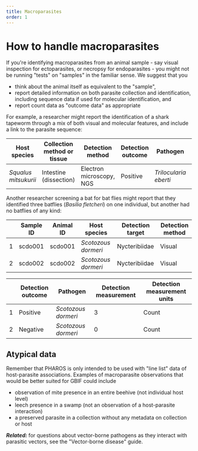 ```yaml
---
title: Macroparasites
order: 1
---
```


# How to handle macroparasites 

If you're identifying macroparasites from an animal sample - say visual inspection for ectoparasites, or necropsy for endoparasites - you might not be running "tests" on "samples" in the familiar sense. We suggest that you 
- think about the animal itself as equivalent to the "sample", 
- report detailed information on both parasite collection and identification, including sequence data if used for molecular identification, and 
- report count data as "outcome data" as appropriate 

For example, a researcher  might report the identification of a shark tapeworm through a mix of both visual and molecular features, and include a link to the parasite sequence:

| Host species  | Collection method or tissue | Detection method  | Detection outcome | Pathogen  | GenBank accession |
| ---------- |  ---------- | ---------- | ---------- |  ---------- | ---------- |  
| _Squalus mitsukurii_ |  Intestine (dissection) | Electron microscopy, NGS | Positive | _Trilocularia eberti_  | GB8675309 |

Another researcher screening a bat for bat flies might report that they identified three batflies (_Basilia fletcheri_) on one individual, but another had no batflies of any kind:


| | Sample ID  | Animal ID | Host species  | Detection target | Detection method | 
|-| ---------- | --------- | -------------- | -------------- | --------- |
|1| scdo001       | scdo001    | _Scotozous dormeri_ |  Nycteribiidae  | Visual |
|2| scdo002       | scdo002    | _Scotozous dormeri_ |  Nycteribiidae  | Visual |

| | Detection outcome | Pathogen | Detection measurement | Detection measurement units | 
|-| ------ | ------------------- | ------- | -------- | 
|1| Positive      |_Scotozous dormeri_ |   3   | Count | 
|2| Negative      |_Scotozous dormeri_ |  0 |  Count | 

## Atypical data

Remember that PHAROS is only intended to be used with "line list" data of host-parasite associations. Examples of macroparasite observations that would be better suited for GBIF could include
- observation of mite presence in an entire beehive (not individual host level)
- leech presence in a swamp (not an observation of a host-parasite interaction)
- a preserved parasite in a collection without any metadata on collection or host 

_**Related:**_ for questions about vector-borne pathogens as they interact with parasitic vectors, see the "Vector-borne disease" guide.

